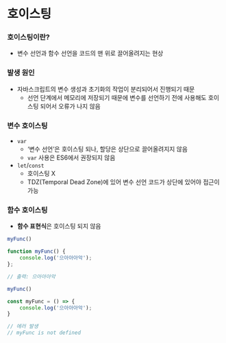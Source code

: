 # 호이스팅

### 호이스팅이란?

- 변수 선언과 함수 선언을 코드의 맨 위로 끌어올려지는 현상

### 발생 원인

- 자바스크립트의 변수 생성과 초기화의 작업이 분리되어서 진행되기 때문
    - 선언 단계에서 메모리에 저장되기 때문에 변수를 선언하기 전에 사용해도 호이스팅 되어서 오류가 나지 않음

### 변수 호이스팅

- `var`
    - ‘변수 선언’은 호이스팅 되나, 할당은 상단으로 끌어올려지지 않음
    - `var` 사용은 ES6에서 권장되지 않음
- `let`/`const`
    - 호이스팅 X
    - TDZ(Temporal Dead Zone)에 있어 변수 선언 코드가 상단에 있어야 접근이 가능

### 함수 호이스팅

- **함수 표현식**은 호이스팅 되지 않음

```jsx
myFunc()

function myFunc() {
	console.log('으아아아악');
};

// 출력: 으아아아악
```

```jsx
myFunc()

const myFunc = () => {
	console.log('으아아아악');
}

// 에러 발생
// myFunc is not defined
```